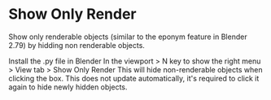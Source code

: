 # Show Only Render
Show only renderable objects (similar to the eponym feature in Blender 2.79) by hidding non renderable objects.

Install the .py file in Blender
In the viewport > N key to show the right menu > View tab > Show Only Render
This will hide non-renderable objects when clicking the box. This does not update automatically, it's required to click it again to hide newly hidden objects.
